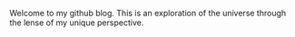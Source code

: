 Welcome to my github blog.  This is an exploration of the universe through the lense of my unique perspective.
